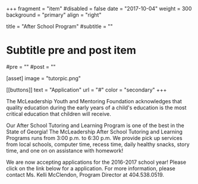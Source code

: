 +++
fragment = "item"
#disabled = false
date = "2017-10-04"
weight = 300
background = "primary"
align = "right"

title = "After School Program"
#subtitle = ""

# Subtitle pre and post item
#pre = ""
#post = ""

[asset]
  image = "tutorpic.png"

[[buttons]]
  text = "Application"
  url = "#"
  color = "secondary"
+++

The McLeadership Youth and Mentoring Foundation acknowledges that quality education during the early years of a child's education is the most critical education that children will receive. 



Our After School Tutoring and Learning Program is one of the best in the State of Georgia!  The McLeadership After School Tutoring and Learning Programs runs from 3:00 p.m. to 6:30 p.m. We provide pick up services from local schools, computer time, recess time, daily healthy snacks, story time, and one on on assistance with homework!  



We are now accepting applications for the 2016-2017 school year! Please click on the link below for a application.  For more information, please contact Ms. Kelli McClendon, Program Director at 404.538.0519.